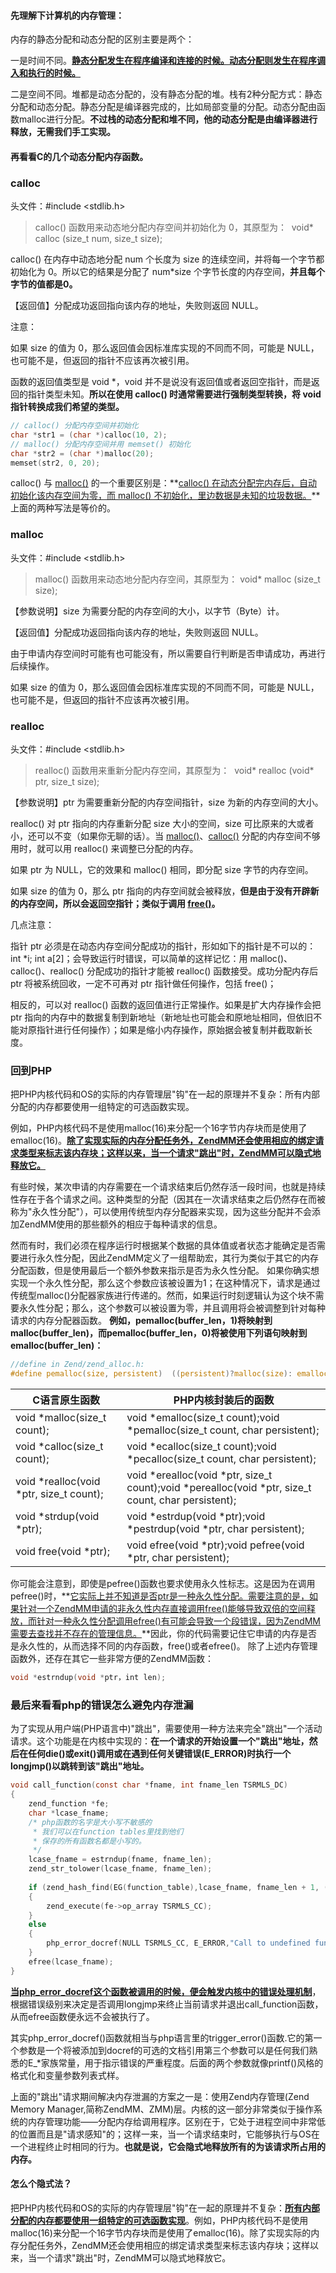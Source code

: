 #### 先理解下计算机的内存管理：

内存的静态分配和动态分配的区别主要是两个：      

一是时间不同。**<u>静态分配发生在程序编译和连接的时候。动态分配则发生在程序调入和执行的时候。</u>**      

二是空间不同。堆都是动态分配的，没有静态分配的堆。栈有2种分配方式：静态分配和动态分配。静态分配是编译器完成的，比如局部变量的分配。动态分配由函数malloc进行分配。**不过栈的动态分配和堆不同，他的动态分配是由编译器进行释放，无需我们手工实现。**    



#### 再看看C的几个动态分配内存函数。

### calloc 

头文件：#include <stdlib.h>

> calloc() 函数用来动态地分配内存空间并初始化为 0，其原型为：
> ​    void* calloc (size_t num, size_t size);
>

calloc() 在内存中动态地分配 num 个长度为 size 的连续空间，并将每一个字节都初始化为 0。所以它的结果是分配了 num*size 个字节长度的内存空间，**并且每个字节的值都是0。**

【返回值】分配成功返回指向该内存的地址，失败则返回 NULL。

注意：

如果 size 的值为 0，那么返回值会因标准库实现的不同而不同，可能是 NULL，也可能不是，但返回的指针不应该再次被引用。

函数的返回值类型是 void *，void 并不是说没有返回值或者返回空指针，而是返回的指针类型未知。**所以在使用 calloc() 时通常需要进行强制类型转换，将 void 指针转换成我们希望的类型。**



```c
// calloc() 分配内存空间并初始化
char *str1 = (char *)calloc(10, 2);
// malloc() 分配内存空间并用 memset() 初始化
char *str2 = (char *)malloc(20);
memset(str2, 0, 20);
```

calloc() 与 [malloc()](http://c.biancheng.net/cpp/html/137.html) 的一个重要区别是：**<u>calloc() 在动态分配完内存后，自动初始化该内存空间为零，而 malloc() 不初始化，里边数据是未知的垃圾数据。</u>**上面的两种写法是等价的。



### malloc

头文件：#include <stdlib.h>

> malloc() 函数用来动态地分配内存空间，其原型为：
> void* malloc (size_t size);
>

【参数说明】size 为需要分配的内存空间的大小，以字节（Byte）计。

【返回值】分配成功返回指向该内存的地址，失败则返回 NULL。

由于申请内存空间时可能有也可能没有，所以需要自行判断是否申请成功，再进行后续操作。

如果 size 的值为 0，那么返回值会因标准库实现的不同而不同，可能是 NULL，也可能不是，但返回的指针不应该再次被引用。



### realloc

头文件：#include <stdlib.h>

> realloc() 函数用来重新分配内存空间，其原型为：
> ​    void* realloc (void* ptr, size_t size);
>

【参数说明】ptr 为需要重新分配的内存空间指针，size 为新的内存空间的大小。

realloc() 对 ptr 指向的内存重新分配 size 大小的空间，size 可比原来的大或者小，还可以不变（如果你无聊的话）。当 [malloc()](http://c.biancheng.net/cpp/html/137.html)、[calloc()](http://c.biancheng.net/cpp/html/134.html) 分配的内存空间不够用时，就可以用 realloc() 来调整已分配的内存。

如果 ptr 为 NULL，它的效果和 malloc() 相同，即分配 size 字节的内存空间。

如果 size 的值为 0，那么 ptr 指向的内存空间就会被释放，**但是由于没有开辟新的内存空间，所以会返回空指针；类似于调用 [free()](http://c.biancheng.net/cpp/html/135.html)。**



几点注意：

指针 ptr 必须是在动态内存空间分配成功的指针，形如如下的指针是不可以的：int *i; int a[2]；会导致运行时错误，可以简单的这样记忆：用 malloc()、calloc()、realloc() 分配成功的指针才能被 realloc() 函数接受。成功分配内存后 ptr 将被系统回收，一定不可再对 ptr 指针做任何操作，包括 free()；



相反的，可以对 realloc() 函数的返回值进行正常操作。如果是扩大内存操作会把 ptr 指向的内存中的数据复制到新地址（新地址也可能会和原地址相同，但依旧不能对原指针进行任何操作）；如果是缩小内存操作，原始据会被复制并截取新长度。



### 回到PHP

把PHP内核代码和OS的实际的内存管理层"钩"在一起的原理并不复杂：所有内部分配的内存都要使用一组特定的可选函数实现。



例如，PHP内核代码不是使用malloc(16)来分配一个16字节内存块而是使用了emalloc(16)。**<u>除了实现实际的内存分配任务外，ZendMM还会使用相应的绑定请求类型来标志该内存块；这样以来，当一个请求"跳出"时，ZendMM可以隐式地释放它。</u>** 



有些时候，某次申请的内存需要在一个请求结束后仍然存活一段时间，也就是持续性存在于各个请求之间。这种类型的分配（因其在一次请求结束之后仍然存在而被称为"永久性分配"），可以使用传统型内存分配器来实现，因为这些分配并不会添加ZendMM使用的那些额外的相应于每种请求的信息。



然而有时，我们必须在程序运行时根据某个数据的具体值或者状态才能确定是否需要进行永久性分配，因此ZendMM定义了一组帮助宏，其行为类似于其它的内存分配函数，但是使用最后一个额外参数来指示是否为永久性分配。 如果你确实想实现一个永久性分配，那么这个参数应该被设置为1；在这种情况下，请求是通过传统型malloc()分配器家族进行传递的。然而，如果运行时刻逻辑认为这个块不需要永久性分配；那么，这个参数可以被设置为零，并且调用将会被调整到针对每种请求的内存分配器函数。 **例如，pemalloc(buffer_len，1)将映射到malloc(buffer_len)，而pemalloc(buffer_len，0)将被使用下列语句映射到emalloc(buffer_len)：**

```c
//define in Zend/zend_alloc.h:
#define pemalloc(size, persistent)  ((persistent)?malloc(size): emalloc(size))  
```

| C语言原生函数                                 | PHP内核封装后的函数                              |
| --------------------------------------- | ---------------------------------------- |
| void *malloc(size_t count);             | void *emalloc(size_t count);void *pemalloc(size_t count, char persistent); |
| void *calloc(size_t count);             | void *ecalloc(size_t count);void *pecalloc(size_t count, char persistent); |
| void *realloc(void *ptr, size_t count); | void *erealloc(void *ptr, size_t count);void *perealloc(void *ptr, size_t count, char persistent); |
| void *strdup(void *ptr);                | void *estrdup(void *ptr);void *pestrdup(void *ptr, char persistent); |
| void free(void *ptr);                   | void efree(void *ptr);void pefree(void *ptr, char persistent); |





你可能会注意到，即使是pefree()函数也要求使用永久性标志。这是因为在调用pefree()时，**<u>它实际上并不知道是否ptr是一种永久性分配。需要注意的是，如果针对一个ZendMM申请的非永久性内存直接调用free()能够导致双倍的空间释放，而针对一种永久性分配调用efree()有可能会导致一个段错误，因为ZendMM需要去查找并不存在的管理信息。</u>**因此，你的代码需要记住它申请的内存是否是永久性的，从而选择不同的内存函数，free()或者efree()。 除了上述内存管理函数外，还存在其它一些非常方便的ZendMM函数：

```c
void *estrndup(void *ptr，int len);  
```



### 最后来看看php的错误怎么避免内存泄漏

为了实现从用户端(PHP语言中)"跳出"，需要使用一种方法来完全"跳出"一个活动请求。这个功能是在内核中实现的：**在一个请求的开始设置一个"跳出"地址，然后在任何die()或exit()调用或在遇到任何关键错误(E_ERROR)时执行一个longjmp()以跳转到该"跳出"地址。**



```c
void call_function(const char *fname, int fname_len TSRMLS_DC)
{
    zend_function *fe;
    char *lcase_fname;
    /* php函数的名字是大小写不敏感的
     * 我们可以在function tables里找到他们
     * 保存的所有函数名都是小写的。
     */
    lcase_fname = estrndup(fname, fname_len);
    zend_str_tolower(lcase_fname, fname_len);
 
    if (zend_hash_find(EG(function_table),lcase_fname, fname_len + 1, (void **)&fe) == SUCCESS)
    {
        zend_execute(fe->op_array TSRMLS_CC);
    }
    else
    {    
        php_error_docref(NULL TSRMLS_CC, E_ERROR,"Call to undefined function: %s()", fname);
    }
    efree(lcase_fname);
}
```

**<u>当php_error_docref这个函数被调用的时候，便会触发内核中的错误处理机制</u>**，根据错误级别来决定是否调用longjmp来终止当前请求并退出call_function函数，从而efree函数便永远不会被执行了。

其实php_error_docref()函数就相当与php语言里的trigger_error()函数.它的第一个参数是一个将被添加到docref的可选的文档引用第三个参数可以是任何我们熟悉的E_*家族常量，用于指示错误的严重程度。后面的两个参数就像printf()风格的格式化和变量参数列表式样。



上面的"跳出"请求期间解决内存泄漏的方案之一是：使用Zend内存管理(Zend Memory Manager,简称ZendMM、ZMM)层。内核的这一部分非常类似于操作系统的内存管理功能——分配内存给调用程序。区别在于，它处于进程空间中非常低的位置而且是"请求感知"的；这样一来，当一个请求结束时，它能够执行与OS在一个进程终止时相同的行为。**也就是说，它会隐式地释放所有的为该请求所占用的内存。**



#### 怎么个隐式法？

把PHP内核代码和OS的实际的内存管理层"钩"在一起的原理并不复杂：**<u>所有内部分配的内存都要使用一组特定的可选函数实现</u>**。例如，PHP内核代码不是使用malloc(16)来分配一个16字节内存块而是使用了emalloc(16)。除了实现实际的内存分配任务外，ZendMM还会使用相应的绑定请求类型来标志该内存块；这样以来，当一个请求"跳出"时，ZendMM可以隐式地释放它。